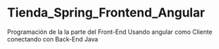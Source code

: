 # Tienda_Spring_Frontend_Angular
Programación de la la parte del Front-End Usando angular como Cliente conectando con Back-End Java
